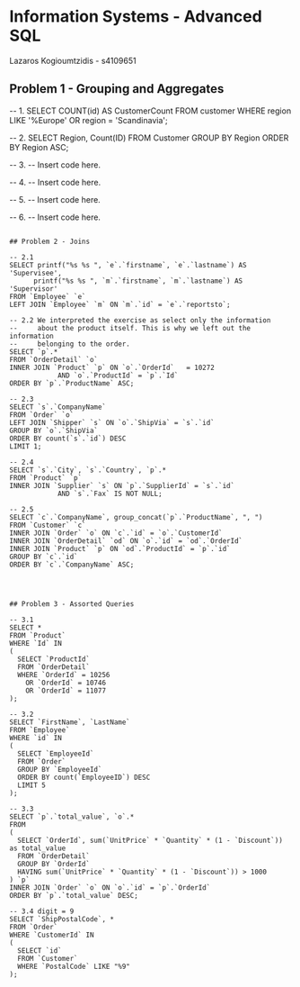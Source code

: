 # Information Systems - Advanced SQL


Lazaros Kogioumtzidis - s4109651


## Problem 1 - Grouping and Aggregates

-- 1.
SELECT COUNT(id) AS CustomerCount 
FROM customer 
WHERE region LIKE '%Europe' OR region = 'Scandinavia';

-- 2.
SELECT Region, Count(ID)
FROM Customer
GROUP BY Region
ORDER BY Region ASC;

-- 3.
-- Insert code here.

-- 4.
-- Insert code here.

-- 5.
-- Insert code here.

-- 6.
-- Insert code here.

```

## Problem 2 - Joins

```
    -- 2.1
    SELECT printf("%s %s ", `e`.`firstname`, `e`.`lastname`) AS 'Supervisee',
          printf("%s %s ", `m`.`firstname`, `m`.`lastname`) AS 'Supervisor' 
    FROM `Employee` `e`
    LEFT JOIN `Employee` `m` ON `m`.`id` = `e`.`reportsto`;

    -- 2.2 We interpreted the exercise as select only the information
    --     about the product itself. This is why we left out the information
    --	   belonging to the order.
    SELECT `p`.*
    FROM `OrderDetail` `o`
    INNER JOIN `Product` `p` ON `o`.`OrderId`   = 10272
                AND `o`.`ProductId` = `p`.`Id`
    ORDER BY `p`.`ProductName` ASC;
          
    -- 2.3
    SELECT `s`.`CompanyName`
    FROM `Order` `o`
    LEFT JOIN `Shipper` `s` ON `o`.`ShipVia` = `s`.`id`
    GROUP BY `o`.`ShipVia`
    ORDER BY count(`s`.`id`) DESC
    LIMIT 1;

    -- 2.4
    SELECT `s`.`City`, `s`.`Country`, `p`.*
    FROM `Product` `p`
    INNER JOIN `Supplier` `s` ON `p`.`SupplierId` = `s`.`id`
                AND `s`.`Fax` IS NOT NULL;

    -- 2.5 
    SELECT `c`.`CompanyName`, group_concat(`p`.`ProductName`, ", ")
    FROM `Customer` `c`
    INNER JOIN `Order` `o` ON `c`.`id` = `o`.`CustomerId`
    INNER JOIN `OrderDetail` `od` ON `o`.`id` = `od`.`OrderId`
    INNER JOIN `Product` `p` ON `od`.`ProductId` = `p`.`id`
    GROUP BY `c`.`id`
    ORDER BY `c`.`CompanyName` ASC;
```



## Problem 3 - Assorted Queries

```
    -- 3.1
    SELECT *
    FROM `Product`
    WHERE `Id` IN
    (
      SELECT `ProductId`
      FROM `OrderDetail`
      WHERE `OrderId` = 10256
        OR `OrderId` = 10746
        OR `OrderId` = 11077
    );

    -- 3.2
    SELECT `FirstName`, `LastName`
    FROM `Employee`
    WHERE `id` IN
    (
      SELECT `EmployeeId`
      FROM `Order`
      GROUP BY `EmployeeId`
      ORDER BY count(`EmployeeID`) DESC
      LIMIT 5
    );

    -- 3.3
    SELECT `p`.`total_value`, `o`.*
    FROM
    (
      SELECT `OrderId`, sum(`UnitPrice` * `Quantity` * (1 - `Discount`)) as total_value
      FROM `OrderDetail`
      GROUP BY `OrderId`
      HAVING sum(`UnitPrice` * `Quantity` * (1 - `Discount`)) > 1000
    ) `p`
    INNER JOIN `Order` `o` ON `o`.`id` = `p`.`OrderId`
    ORDER BY `p`.`total_value` DESC;

    -- 3.4 digit = 9
    SELECT `ShipPostalCode`, *
    FROM `Order` 
    WHERE `CustomerId` IN
    (
      SELECT `id`
      FROM `Customer`
      WHERE `PostalCode` LIKE "%9"
    );
```

